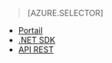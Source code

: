 > [AZURE.SELECTOR]
- [Portail](../articles/media-services-manage-content.md#encode)
- [.NET SDK](../articles/media-services-dotnet-encode-asset.md)
- [API REST](../articles/media-services-rest-encode-asset.md)


<!--HONumber=52--> 
